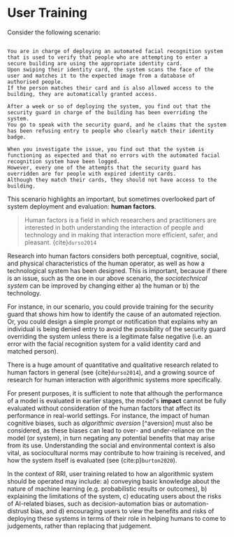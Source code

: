 # User Training

Consider the following scenario:

```{admonition} Example

You are in charge of deploying an automated facial recognition system that is used to verify that people who are attempting to enter a secure building are using the appropriate identity card.
Upon swiping their identity card, the system scans the face of the user and matches it to the expected image from a database of authorised people.
If the person matches their card and is also allowed access to the building, they are automatically granted access. 

After a week or so of deploying the system, you find out that the security guard in charge of the building has been overriding the system.
You go to speak with the security guard, and he claims that the system has been refusing entry to people who clearly match their identity badge.

When you investigate the issue, you find out that the system is functioning as expected and that no errors with the automated facial recognition system have been logged.
However, every one of the attempts that the security guard has overridden are for people with expired identity cards.
Although they match their cards, they should not have access to the building. 
```

This scenario highlights an important, but sometimes overlooked part of system deployment and evaluation: **human factors**.

> Human factors is a field in which researchers and practitioners are interested in both understanding the interaction of people and technology and in making that interaction more efficient, safer, and pleasant. {cite}`durso2014`

Research into human factors considers both perceptual, cognitive, social, and physical characteristics of the human operator, as well as how a technological system has been designed. This is important, because if there is an issue, such as the one in our above scenario, the *sociotechnical system* can be improved by changing either a) the human or b) the technology.

For instance, in our scenario, you could provide training for the security guard that shows him how to identify the cause of an automated rejection. Or, you could design a simple prompt or notification that explains why an individual is being denied entry to avoid the possibility of the security guard overriding the system unless there is a legitimate false negative (i.e. an error with the facial recognition system for a valid identity card and matched person).

There is a huge amount of quantitative and qualitative research related to human factors in general (see {cite}`durso2014`), and a growing source of research for human interaction with algorithmic systems more specifically.

For present purposes, it is sufficient to note that although the performance of a model is evaluated in earlier stages, the model's **impact** cannot be fully evaluated without consideration of the human factors that affect its performance in real-world settings.
For instance, the impact of human cognitive biases, such as *algorithmic aversion* [^aversion] must also be considered, as these biases can lead to over- and under-reliance on the model (or system), in turn negating any potential benefits that may arise from its use.
Understanding the social and environmental context is also vital, as sociocultural norms may contribute to how training is received, and how the system itself is evaluated (see {cite:p}`burton2020`).

In the context of RRI, user training related to how an algorithmic system should be operated may include: a) conveying basic knowledge about the nature of machine learning (e.g. probabilistic results or outcomes), b) explaining the limitations of the system, c) educating users about the risks of AI-related biases, such as decision-automation bias or automation-distrust bias, and d) encouraging users to view the benefits and risks of deploying these systems in terms of their role in helping humans to come to judgements, rather than replacing that judgement.
